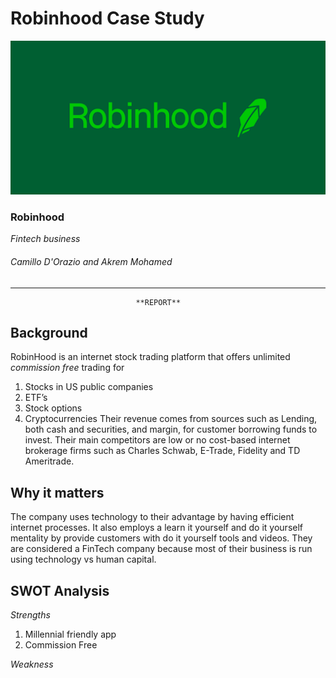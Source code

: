 # Robinhood Case Study

![Robinhood](robinhood.png)

### Robinhood 
*Fintech business*

###### Camillo D'Orazio and Akrem Mohamed
---


                                **REPORT**


## Background
RobinHood is an internet stock trading platform that offers unlimited *commission free* trading for 
1.	Stocks in US public companies
2.	ETF’s
3.	Stock options
4.	Cryptocurrencies
Their revenue comes from sources such as Lending, both cash and securities, and margin, for customer borrowing funds to invest. 
Their main competitors are low or no cost-based internet brokerage firms such as Charles Schwab, E-Trade, Fidelity and TD Ameritrade.


## Why it matters
The company uses technology to their advantage by having efficient internet processes. It also employs a learn it yourself and do it yourself mentality by provide customers with do it yourself tools and videos. They are considered a FinTech company because most of their business is run using technology vs human capital. 


## SWOT Analysis
*Strengths*
1. Millennial friendly app
2. Commission Free

*Weakness*


